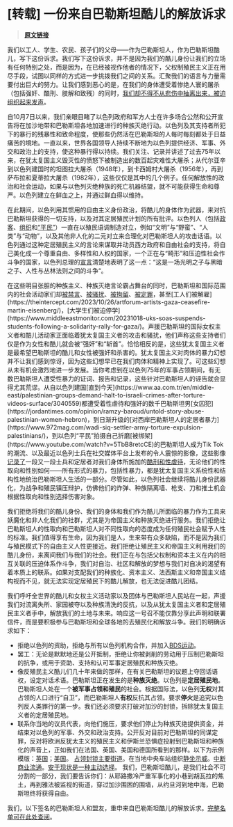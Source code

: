 # [转载] 一份来自巴勒斯坦酷儿的解放诉求

> [**原文链接**](https://queersinpalestine.noblogs.org/%e4%b8%80%e4%bb%bd%e6%9d%a5%e8%87%aa%e5%b7%b4%e5%8b%92%e6%96%af%e5%9d%a6%e9%85%b7%e5%84%bf%e7%9a%84%e8%a7%a3%e6%94%be%e8%af%89%e6%b1%82/)

我们以工人、学生、农民、孩子们的父母——作为巴勒斯坦人，作为巴勒斯坦酷儿，写下这份诉求。我们写下这份诉求，并不是因为我们的酷儿身份让我们的立场有任何特别之处，而是因为，在已经被视作他者的情况下，父权制殖民主义正在用尽手段，试图以同样的方式进一步挑拨我们之间的关系。汇聚我们的语言与力量需要付出巨大的努力。让我们感到恶心的是，在我们的身体遭受着惨绝人寰的屠杀（包括强奸、酷刑、肢解和致残）的同时，[我们却不得不从悲伤中抽离出来，被迫组织起来发声](https://www.documentcloud.org/documents/24103463-craig-mokhiber-resignation-letter)。

自10月7日以来，我们亲眼目睹了以色列政府和军方人士在许多场合公然和公开宣告将在加沙地带和巴勒斯坦各地加速进行的种族灭绝行动。以色列及其支持者所犯下的暴行的残暴性和致命程度，使那些仍然活在巴勒斯坦的人每时每刻都处于日益痛苦的境地。一直以来，世界各国领导人持续不断地为以色列提供经济、军事、外交和政治上的支持，使这种暴行得以持续。我们关注、记录并讲述了过去75年以来，在犹太复国主义毁灭性的愤怒下被制造出的数百起灾难性大屠杀；从代尔亚辛到以色列建国时的坦图拉大屠杀（1948年），到卡西姆村大屠杀（1956年），再到萨布拉和夏蒂拉大屠杀（1982年），这些仅仅是其中的几个例子。任何解放性的政治和社会运动，如果与以色列灭绝种族的死亡机器结盟，就不可能获得生命和尊严。以色列建立在鲜血之上，并通过鲜血得以维持。

在此期间，以色列用其惯用的自由主义身份政治，将酷儿的身体作为武器，来对抗巴勒斯坦获得的一切支持，以及对其定居殖民计划的所有批评。以色列人（包括[政客](https://electronicintifada.net/blogs/maureen-clare-murphy/israel-cuts-food-water-millions-palestinians-it-calls-human-animals)、[组织](https://www.jpost.com/israel-news/article-770645)和[“平民”](https://www.mako.co.il/nexter-news/Article-844cd3f75e32b81027.htm)）一直在以殖民语调制造对立，例如“文明”与“野蛮”、“人类”与“动物”，以及其他非人化的二元对立来合理化对巴勒斯坦人的攻击话语。以色列通过这种定居殖民主义的言论来谋取并动员西方政府和自由社会的支持，将自己美化成一个尊重自由、多样性和人权的国家，一个正在与“畸形”和压迫性社会作斗争的国家，以色列总理的[宣言](https://web.archive.org/web/20231017165958/https:/twitter.com/IsraeliPM/status/1713949754948718657)清楚地表明了这一点：“这是一场光明之子与黑暗之子、人性与丛林法则之间的斗争“。

在这些明目张胆的种族主义、种族灭绝言论霸占舞台的同时，巴勒斯坦和国际范围内的社会活动家们却[被禁言](https://www.theguardian.com/world/2023/nov/01/palestine-us-activism-firings-speech)、[被骚扰](https://www.nbcnews.com/news/world/israel-hamas-war-free-speech-crackdown-palestinians-students-rcna120985)、[被拘留](https://www.thenation.com/article/politics/germany-palestine-protest/)、[被定罪](https://www.theguardian.com/politics/2023/oct/10/people-supporting-hamas-in-uk-will-be-held-to-account-says-rishi-sunak#:~:text=Waving%20a%20Palestinian%20flag%20or,has%20told%20senior%20police%20officers.)，甚至[工人们被解雇](https://theintercept.com/2023/10/26/artforum-artists-gaza-ceasefire-martin-eisenberg/)，[大学生们被迫停学](https://www.middleeastmonitor.com/20231018-uks-soas-suspends-students-following-a-solidarity-rally-for-gaza/)。声援巴勒斯坦的国际女权主义者和酷儿活动家正面临着犹太复国主义者的攻击和骚扰，他们声称这些支持者们仅是作为女性和酷儿就会被“强奸”和“斩首”。恰恰相反的是，这些犹太复国主义者是最希望巴勒斯坦的酷儿和女性被强奸和杀害的。犹太复国主义对肉体的暴力幻想并不让我们感到惊讶，因为这些幻想早已在我们肉体和精神上实现了。可这些幻想从未有机会激烈地进一步发展。当你考虑到在以色列75年的军事占领期间，有无数巴勒斯坦人遭受性暴力的证词、报告和记录，这些针对巴勒斯坦人的诬告就会显得尤其荒谬。从自以色列建国[直到今天](https://www.aa.com.tr/en/middle-east/palestinian-groups-demand-halt-to-israeli-crimes-after-torture-videos-surface/3040559)都遭受着性虐待和强奸的数千巴勒斯坦男[女囚犯](https://jordantimes.com/opinion/ramzy-baroud/untold-story-abuse-palestinian-women-hebron)，到日渐升级的[对西岸巴勒斯坦人的定居者暴力](https://www.972mag.com/wadi-siq-settler-army-torture-expulsion-palestinians/)，到以色列“平民”拍摄自己折磨[被绑架](https://www.youtube.com/watch?v=5TbB8retcCE)的巴勒斯坦人成为Tik Tok的潮流、以及最近以色列士兵在社交媒体平台上发布的令人震惊的影像，这些影像[记录了](https://www.moroccoworldnews.com/2023/11/358688/shocking-videos-show-israeli-soldiers-torturing-west-bank-palestinians)一段又一段士兵和定居者对我们身体所施加的[酷刑和性虐待](https://www.haaretz.com/israel-news/2023-10-21/ty-article-magazine/.premium/beatings-burns-attempted-sexual-assault-settlers-and-soldiers-abused-palestinians/0000018b-530f-d1d7-ab8b-7f5fca1d0000)，无论他们的性取向和性别如何——所有形式的暴力，包括性暴力，都是犹太复国主义系统性和结构性地统治巴勒斯坦人生活的一部分。尽管如此，以色列社会继续将酷儿身份武器化，为战争和殖民镇压辩护，仿佛他们的炸弹、种族隔离墙、枪支、刀和推土机会根据性取向和性别选择伤害对象。

我们拒绝将我们的酷儿身份、我们的身体和我们作为酷儿所面临的暴力作为工具来妖魔化和非人化我们的社群，尤其是为帝国主义和种族灭绝进行服务。我们拒绝让巴勒斯坦人的性取向和巴勒斯坦人对不同性取向的态度成为任何殖民社会赋予人性的标准。我们值得享有生命，因为我们是人，生来带有众多缺陷，而不是因为我们与殖民模式下的自由主义人性更接近。我们拒绝让殖民主义和帝国主义利用我们的酷儿身份，来离间我们与我们的社会。我们正在与包括父权制和资本主义在内的相互关联的压迫体系作斗争，我们对自治、社区和解放的梦想与我们对自决的渴望有着本质上的联系。如果对支配我们的种族化、资本主义、法西斯主义和帝国主义结构视而不见，就无法实现定居殖民下的酷儿解放，也无法促进酷儿团结。

我们呼吁全世界的酷儿和女权主义活动家以及团体与巴勒斯坦人民站在一起，声援我们对流离失所、家园被夺以及种族清洗的反抗，以及从犹太复国主义者和定居殖民主义者手中，解放我们的土地与未来。响应这一号召不能仅靠分享此声明和联署信件，而是要积极参与巴勒斯坦和全球各地的去殖民化和解放斗争。我们的明确诉求如下：

- 拒绝以色列的资助，拒绝与所有以色列机构合作，并加入[BDS运动](https://bdsmovement.net/get-involved/action-alerts)。
- 罢工：无论是默默地还是公开抵制，拒绝让你被剥削的劳动用于压制巴勒斯坦的抗争，或用于资助、支持和认可军事定居殖民和种族灭绝。
- 像反殖民主义酷儿们几十年来做的那样，在有关巴勒斯坦的议题上夺回话语权，设定对话术语。巴勒斯坦正在发生的是**种族灭绝**。以色列是**定居殖民地**。巴勒斯坦人处在一个**被军事占领和殖民**的社会。根据国际法，以色列**无权**对其占领的人口进行“自卫”，而巴勒斯坦人**有权**反抗其占领。要求**停火**是追究以色列反人类罪行的第一步。我们还必须要求打破对加沙的封锁，拆除犹太复国主义者的定居殖民地。
- 联系你当地的议员代表，向他们施压，要求他们停止为种族灭绝提供资金，并结束对以色列的军事、外交和政治支持。公开反对目前对巴勒斯坦的同谋定罪，反对将欧洲反犹太主义的殖民主义和伊斯兰恐惧症投射到巴勒斯坦和种族化的声音上，正如我们在法国、英国、美国和德国所看到的那样。以下为示例模版：[英国](https://www.map.org.uk/campaigns/protect-palestinians-against-atrocities-in-gaza)；[美国](https://www.house.gov/representatives/find-your-representative#:~:text=If%20you%20know%20who%20your,the%20U.S.%20House%20switchboard%20operator.)。
[占领封锁主要街道](https://www.theguardian.com/world/2023/nov/04/pro-palestine-protests-continue-across-uk-over-israel-hamas-war)。在当地中央车站组织[静坐示威](https://socialistworker.co.uk/palestine-2023/train-station-sit-ins-palestine-britain/)。[中断商业流通](https://www.wsws.org/en/articles/2023/11/02/ktao-n02.html)。[安于现状是一种主动选择](https://www.wsws.org/en/articles/2023/11/02/ktao-n02.html)。
我们，巴勒斯坦酷儿，是我们社会不可分割的一部分，我们要告诉你们：从耶路撒冷严重军事化的小巷到胡瓦拉的焦土，再到雅法被监视的街道，穿过加沙围困的围墙，从约旦河到地中海，巴勒斯坦终将获得自由。 

我们，以下签名的巴勒斯坦人和盟友，重申来自巴勒斯坦酷儿的解放诉求。[完整名单可在此处查阅](https://queersinpalestine.noblogs.org/post/2023/11/08/87/#listall)。 
